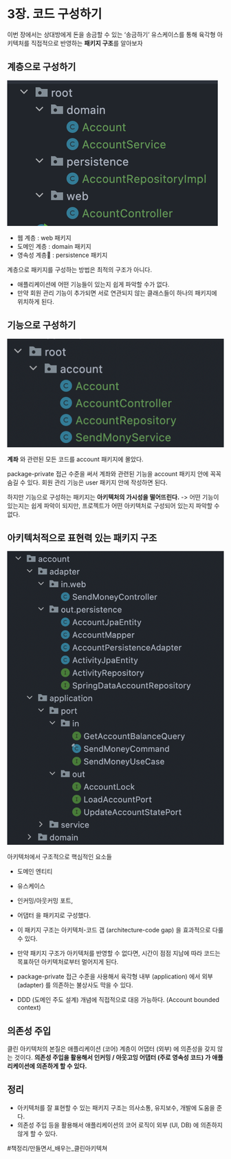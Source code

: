 # 3장. 코드 구성하기
이번 장에서는 상대방에게 돈을 송금할 수 있는 ‘송금하기’ 유스케이스를  통해  육각형 아키텍처를 직접적으로 반영하는 **패키지 구조**를 알아보자

## 계층으로 구성하기
![](Chapter03/01.png)

* 웹 계층 : web 패키지 
* 도메인 계층 : domain 패키지
* 영속성 계층 : persistence 패키지

계층으로 패키지를 구성하는 방법은 최적의 구조가 아니다.

* 애플리케이션에 어떤 기능들이 있는지 쉽게 파악할 수가 없다.
* 만약 회원 관리 기능이 추가되면 서로 연관되지 않는 클래스들이 하나의 패키지에 위치하게 된다.

## 기능으로 구성하기
![](Chapter03/02.png)

**계좌** 와 관련된 모든 코드를 account 패키지에 몰았다.

package-private 접근 수준을 써서 계좌와 관련된 기능을 account 패키지 안에 꼭꼭 숨길 수 있다.
회원 관리 기능은 user 패키지 안에 작성하면 된다.

하지만 기능으로 구성하는 패키지는 **아키텍처의 가시성을 떨어뜨린다.**
-> 어떤 기능이 있는지는 쉽게 파악이 되지만, 프로젝트가 어떤 아키텍처로 구성되어 있는지 파악할 수 없다.


## 아키텍처적으로 표현력 있는 패키지 구조
![](Chapter03/03.png)


아키텍처에서 구조적으로 핵심적인 요소들
* 도메인 엔티티
* 유스케이스
* 인커밍/아웃커밍 포트,
* 어댑터
을 패키지로 구성했다.

* 이 패키지 구조는 아키텍처-코드 갭 (architecture-code gap) 을 효과적으로 다룰 수 있다.
* 만약 패키지 구조가 아키텍처를 반영할 수 없다면, 시간이 점점 지남에 따라 코드는 목표하던 아키텍처로부터 멀어지게 된다.
* package-private 접근 수준을 사용해서 육각형 내부 (application)  에서 외부 (adapter) 를 의존하는 불상사도 막을 수 있다.
* DDD (도메인 주도 설계) 개념에 직접적으로 대응 가능하다. (Account bounded context)

## 의존성 주입
클린 아키텍처의 본질은 애플리케이션 (코어) 계층이 어댑터 (외부) 에 의존성을 갖지 않는 것이다.
**의존성 주입을 활용해서 인커밍 / 아웃고잉 어댑터 (주로 영속성 코드) 가 애플리케이션에 의존하게 할 수 있다.**

## 정리
* 아키텍처를 잘 표현할 수 있는 패키지 구조는 의사소통, 유지보수, 개발에 도움을 준다.
* 의존성 주입 등을 활용해서 애플리케이션의 코어 로직이 외부 (UI, DB) 에 의존하지 않게 할 수 있다.











#책정리/만들면서_배우는_클린아키텍쳐
